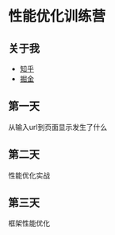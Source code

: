 
# 性能优化训练营


## 关于我
* [知乎](https://www.zhihu.com/people/woniuppp/answers/by_votes)
* [掘金](https://juejin.im/user/1556564194370270/pins)


## 第一天
从输入url到页面显示发生了什么

## 第二天
性能优化实战

## 第三天
框架性能优化